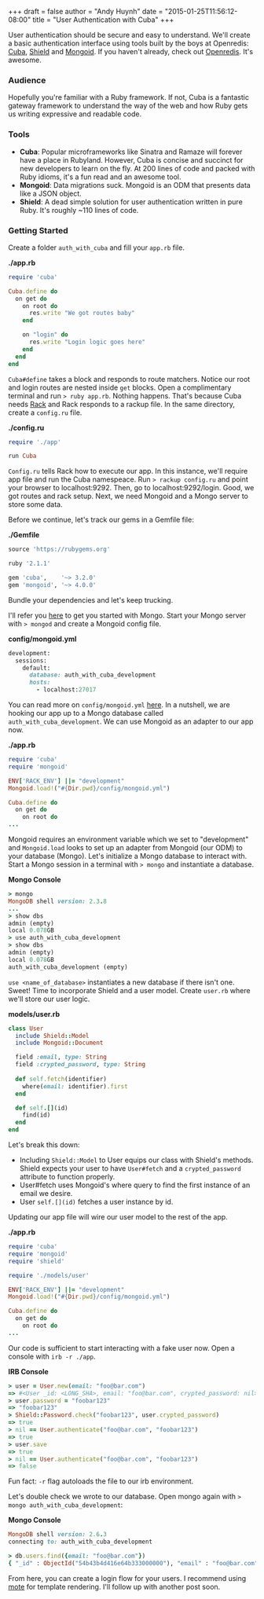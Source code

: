+++
draft = false
author = "Andy Huynh"
date = "2015-01-25T11:56:12-08:00"
title = "User Authentication with Cuba"
+++

User authentication should be secure and easy to understand. We'll create a basic authentication interface using tools built by the boys at Openredis: [Cuba](https://github.com/soveran/cuba), [Shield](https://github.com/cyx/shield) and [Mongoid](https://github.com/mongoid/mongoid). If you haven't already, check out [Openredis](https://openredis.com/). It's awesome.

### Audience
Hopefully you're familiar with a Ruby framework. If not, Cuba is a fantastic gateway framework to understand the way of the web and how Ruby gets us writing expressive and readable code.

### Tools
- **Cuba**: Popular microframeworks like Sinatra and Ramaze will forever have a place in Rubyland. However, Cuba is concise and succinct for new developers to learn on the fly. At 200 lines of code and packed with Ruby idioms, it's a fun read and an awesome tool.
- **Mongoid**: Data migrations suck. Mongoid is an ODM that presents data like a JSON object.
- **Shield**: A dead simple solution for user authentication written in pure Ruby. It's roughly ~110 lines of code.

### Getting Started
Create a folder `auth_with_cuba` and fill your `app.rb` file.

**./app.rb**
```ruby
require 'cuba'

Cuba.define do
  on get do
    on root do
      res.write "We got routes baby"
    end

    on "login" do
      res.write "Login logic goes here"
    end
  end
end
```

`Cuba#define` takes a block and responds to route matchers. Notice our root and login routes are nested inside `get` blocks. Open a complimentary terminal and run `> ruby app.rb`. Nothing happens. That's because Cuba needs [Rack](http://rack.github.io/) and Rack responds to a rackup file. In the same directory, create a `config.ru` file. 

**./config.ru**
```ruby
require './app'

run Cuba
```

`Config.ru` tells Rack how to execute our app. In this instance, we'll require app file and run the Cuba namespeace. Run `> rackup config.ru` and point your browser to localhost:9292. Then, go to localhost:9292/login. Good, we got routes and rack setup. Next, we need Mongoid and a Mongo server to store some data.

Before we continue, let's track our gems in a Gemfile file:

**./Gemfile**
```ruby
source 'https://rubygems.org'

ruby '2.1.1'

gem 'cuba',    '~> 3.2.0'
gem 'mongoid', '~> 4.0.0'
```

Bundle your dependencies and let's keep trucking.

I'll refer you [here](http://docs.mongodb.org/manual/tutorial/install-mongodb-on-os-x/#install-mongodb-with-homebrew) to get you started with Mongo. Start your Mongo server with `> mongod` and create a Mongoid config file.

**config/mongoid.yml**
```ruby
development:
  sessions:
    default:
      database: auth_with_cuba_development
      hosts: 
        - localhost:27017
```

You can read more on `config/mongoid.yml` [here](http://mongoid.org/en/mongoid/docs/installation.html). In a nutshell, we are hooking our app up to a Mongo database called `auth_with_cuba_development`. We can use Mongoid as an adapter to our app now.

**./app.rb**
```ruby
require 'cuba'
require 'mongoid'

ENV['RACK_ENV'] ||= "development"
Mongoid.load!("#{Dir.pwd}/config/mongoid.yml")

Cuba.define do
  on get do
    on root do
...
```

Mongoid requires an environment variable which we set to "development" and `Mongoid.load` looks to set up an adapter from Mongoid (our ODM) to your database (Mongo). Let's initialize a Mongo database to interact with. Start a Mongo session in a terminal with `> mongo` and instantiate a database.

**Mongo Console**
```ruby
> mongo
MongoDB shell version: 2.3.8
...
> show dbs
admin (empty)
local 0.078GB
> use auth_with_cuba_development
> show dbs
admin (empty)
local 0.078GB
auth_with_cuba_development (empty)
```

`use <name_of_database>` instantiates a new database if there isn't one. Sweet! Time to incorporate Shield and a user model. Create `user.rb` where we'll store our user logic. 

**models/user.rb**
```ruby
class User
  include Shield::Model
  include Mongoid::Document

  field :email, type: String
  field :crypted_password, type: String
  
  def self.fetch(identifier)
    where(email: identifier).first
  end

  def self.[](id)
    find(id)
  end
end
```

Let's break this down:

- Including `Shield::Model` to User equips our class with Shield's methods. Shield expects your user to have `User#fetch` and a `crypted_password` attribute to function properly.
- User#fetch uses Mongoid's where query to find the first instance of an email we desire.
- User `self.[](id)` fetches a user instance by id.

Updating our app file will wire our user model to the rest of the app.

**./app.rb**
```ruby
require 'cuba'
require 'mongoid'
require 'shield'

require './models/user'

ENV['RACK_ENV'] ||= "development"
Mongoid.load!("#{Dir.pwd}/config/mongoid.yml")

Cuba.define do
  on get do
    on root do
...
```

Our code is sufficient to start interacting with a fake user now. Open a console with `irb -r ./app`.

**IRB Console**
```ruby
> user = User.new(email: "foo@bar.com")
=> #<User _id: <LONG_SHA>, email: "foo@bar.com", crypted_password: nil>
> user.password = "foobar123"
=> "foobar123"
> Shield::Password.check("foobar123", user.crypted_password)
=> true 
> nil == User.authenticate("foo@bar.com", "foobar123")
=> true
> user.save
=> true
> nil == User.authenticate("foo@bar.com", "foobar123")
=> false
```

Fun fact: `-r` flag autoloads the file to our irb environment.

Let's double check we wrote to our database. Open mongo again with `> mongo auth_with_cuba_development`:

**Mongo Console**
```ruby
MongoDB shell version: 2.6.3
connecting to: auth_with_cuba_development

> db.users.find({email: "foo@bar.com"})
{ "_id" : ObjectId("54b43b4d416e64b333000000"), "email" : "foo@bar.com", "crypted_password" : "900923b82a97febe274" }
```

From here, you can create a login flow for your users. I recommend using [mote](https://github.com/soveran/mote) for template rendering. I'll follow up with another post soon.
